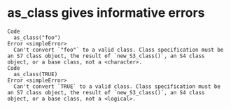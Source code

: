 # as_class gives informative errors

    Code
      as_class("foo")
    Error <simpleError>
      Can't convert `"foo"` to a valid class. Class specification must be an S7 class object, the result of `new_S3_class()`, an S4 class object, or a base class, not a <character>.
    Code
      as_class(TRUE)
    Error <simpleError>
      Can't convert `TRUE` to a valid class. Class specification must be an S7 class object, the result of `new_S3_class()`, an S4 class object, or a base class, not a <logical>.
